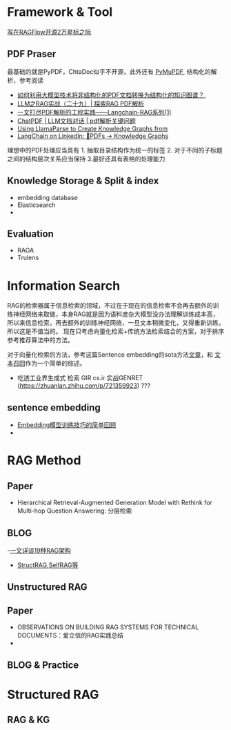 

# Framework & Tool


[写在RAGFlow开源2万星标之际](https://zhuanlan.zhihu.com/p/2308262308)




## PDF Praser

最基础的就是PyPDF，ChtaDoc似乎不开源，此外还有 [PyMuPDF](https://zhuanlan.zhihu.com/p/517737462), 结构化的解析，参考阅读
- [如何利用大模型技术将非结构化的PDF文档转换为结构化的知识图谱？](https://www.zhihu.com/question/2003498355/answer/14244267722),
- [LLM之RAG实战（二十九）| 探索RAG PDF解析](https://zhuanlan.zhihu.com/p/686844517)
- [一文打尽PDF解析的工程实践——Langchain-RAG系列(1)](https://zhuanlan.zhihu.com/p/680175740)
- [ChatPDF | LLM文档对话 | pdf解析关键问题](https://zhuanlan.zhihu.com/p/652975673)
- [Using LlamaParse to Create Knowledge Graphs from ](https://neo4j.com/developer-blog/llamaparse-knowledge-graph-documents/)
- [LangChain on LinkedIn: 🧞PDFs -> Knowledge Graphs ]()


理想中的PDF处理应当具有 1. 抽取目录结构作为统一的标签  2. 对于不同的子标题之间的结构层次关系应当保持  3.最好还具有表格的处理能力




##  Knowledge Storage & Split  &  index

- embedding database
- Elasticsearch 
- 

## Evaluation

- RAGA
- Trulens

## 



#  Information Search

RAG的检索器属于信息检索的领域，不过在于现在的信息检索不会再去额外的训练神经网络来取做，本身RAG就是因为语料庞杂大模型没办法理解训练成本高，所以来信息检索，再去额外的训练神经网络，一旦文本稍微变化，又得重新训练，所以这是不值当的。 现在只考虑向量化检索+传统方法检索结合的方案，对于排序参考推荐算法中的方法。






对于向量化检索的方法，参考这篇Sentence embedding的sota方法[文章](https://www.zhihu.com/question/510987022/answer/3587373048)，和 [文本召回](https://zhuanlan.zhihu.com/p/713319725)作为一个简单的综述。



- 吃透工业界生成式 检索 GIR cs.ir 实战GENRET (https://zhuanlan.zhihu.com/p/721359923) ??? 



## sentence embedding


- [Embedding模型训练技巧的简单回顾](https://zhuanlan.zhihu.com/p/2982612970)
- 


# RAG Method


## Paper

- Hierarchical Retrieval-Augmented Generation Model with Rethink for Multi-hop Question Answering: 分层检索


## BLOG 


-[一文详谈19种RAG架构](https://zhuanlan.zhihu.com/p/1742013004)
- [StructRAG,SelfRAG等](https://www.zhihu.com/question/628651389/answer/12778008349)


## Unstructured RAG

## Paper

- OBSERVATIONS ON BUILDING RAG SYSTEMS FOR TECHNICAL DOCUMENTS：爱立信的RAG实践总结
- 

## BLOG & Practice



# Structured RAG

## RAG & KG

